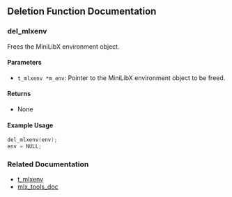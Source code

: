 ## Deletion Function Documentation

### del_mlxenv
Frees the MiniLibX environment object.

#### Parameters
- `t_mlxenv *m_env`: Pointer to the MiniLibX environment object to be freed.

#### Returns
- None

#### Example Usage
```c
del_mlxenv(env);
env = NULL;
```

### Related Documentation
- [t_mlxenv](./t_mlxenv.md)
- [mlx_tools_doc](./mlx-tools-doc.md)

